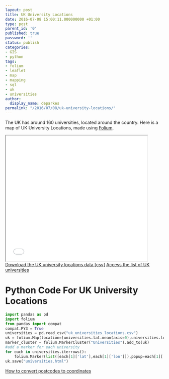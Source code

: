 ```yaml
---
layout: post
title: UK University Locations
date: 2016-07-08 15:00:11.000000000 +01:00
type: post
parent_id: '0'
published: true
password: ''
status: publish
categories:
- GIS
- python
tags:
- folium
- leaflet
- map
- mapping
- sql
- uk
- universities
author:
  display_name: deparkes
permalink: "/2016/07/08/uk-university-locations/"
---
```

The UK has around 160 universities, located around the country. Here is a map of UK University Locations, made using <a href="{{site.baseurl}}/2016/05/13/python-leaflet-map-folium/">Folium</a>.

<iframe src="{{site.baseurl}}/assets/maps/universities.html" name="FRAME2" width="450" height="400" frameborder="1"></iframe>
<a href="https://gist.github.com/deparkes/3b100ddb7068f82c1262b2236a153e01">Download the UK university locations data [csv]</a>
<a href="https://www.hesa.ac.uk/component/heicontacts/">Access the list of UK universities</a>
<h1>Python Code For UK University Locations</h1>

```python
import pandas as pd
import folium
from pandas import compat
compat.PY3 = True
universities = pd.read_csv("uk_universities_locations.csv")
uk = folium.Map(location=[universities.lat.mean(axis=0),universities.lon.mean(axis=0)], zoom_start=5)
marker_cluster = folium.MarkerCluster("Universities").add_to(uk)
#add a marker for each university
for each in universities.iterrows():
    folium.Marker(list([each[1]['lat'],each[1]['lon']]),popup=each[1]['Name']).add_to(marker_cluster)
uk.save("universities.html")
```

<a href="http://wp.me/p4DE9r-HX">How to convert postcodes to coordinates</a>
